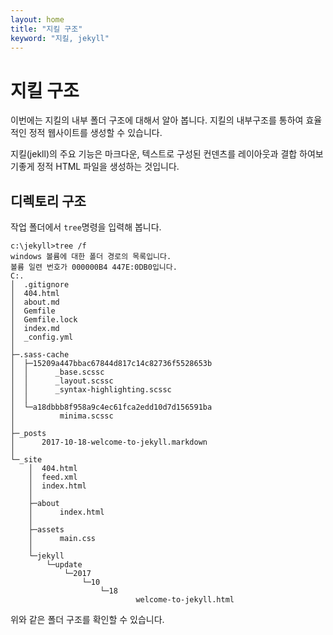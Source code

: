 ```yaml
---
layout: home
title: "지킬 구조"
keyword: "지킬, jekyll"
---
```


# 지킬 구조
이번에는 지킬의 내부 폴더 구조에 대해서 알아 봅니다. 지킬의 내부구조를 통하여 효율적인 정적 웹사이트를 생성할 수 있습니다.

지킬(jekll)의 주요 기능은 마크다운, 텍스트로 구성된 컨덴츠를 레이아웃과 결합 하여보기좋게 정적 HTML 파일을 생성하는 것입니다.

## 디렉토리 구조
작업 폴더에서 `tree`명령을 입력해 봅니다.

```
c:\jekyll>tree /f
windows 볼륨에 대한 폴더 경로의 목록입니다.
볼륨 일련 번호가 000000B4 447E:0DB0입니다.
C:.
│  .gitignore
│  404.html
│  about.md
│  Gemfile
│  Gemfile.lock
│  index.md
│  _config.yml
│
├─.sass-cache
│  ├─15209a447bbac67844d817c14c82736f5528653b
│  │      _base.scssc
│  │      _layout.scssc
│  │      _syntax-highlighting.scssc
│  │
│  └─a18dbbb8f958a9c4ec61fca2edd10d7d156591ba
│          minima.scssc
│
├─_posts
│      2017-10-18-welcome-to-jekyll.markdown
│
└─_site
    │  404.html
    │  feed.xml
    │  index.html
    │
    ├─about
    │      index.html
    │
    ├─assets
    │      main.css
    │
    └─jekyll
        └─update
            └─2017
                └─10
                    └─18
                            welcome-to-jekyll.html
```

위와 같은 폴더 구조를 확인할 수 있습니다.
